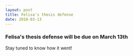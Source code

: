 ```yaml
---
layout: post
title: Felisa's thesis defense
date: 2018-03-13
---
```


### Felisa's thesis defense will be due on March 13th

Stay tuned to know how it went!
